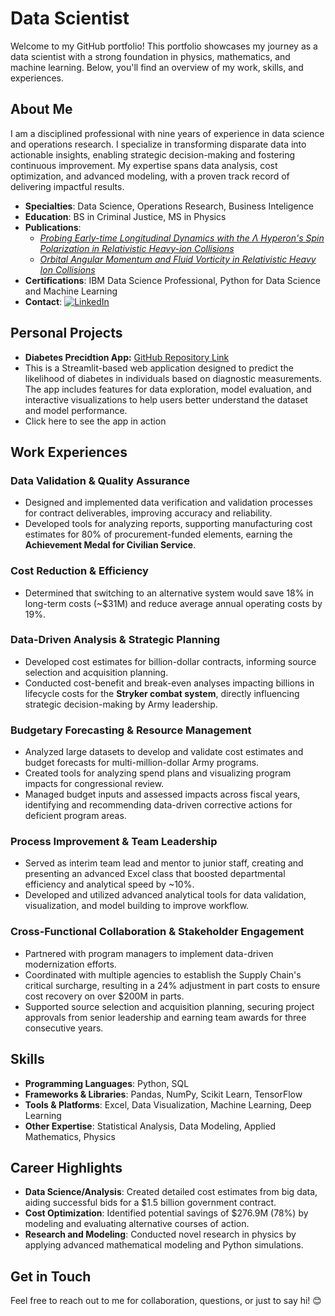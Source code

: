 
# Data Scientist

Welcome to my GitHub portfolio! This portfolio showcases my journey as a data scientist with a strong foundation in physics, mathematics, and machine learning. Below, you'll find an overview of my work, skills, and experiences.

## About Me

I am a disciplined professional with nine years of experience in data science and operations research. I specialize in transforming disparate data into actionable insights, enabling strategic decision-making and fostering continuous improvement. My expertise spans data analysis, cost optimization, and advanced modeling, with a proven track record of delivering impactful results.

- **Specialties**: Data Science, Operations Research, Business Inteligence
- **Education**: BS in Criminal Justice, MS in Physics 
- **Publications**:
    - [*Probing Early-time Longitudinal Dynamics with the Λ Hyperon's Spin Polarization in Relativistic Heavy-ion Collisions*](https://arxiv.org/abs/2106.08125v3)
    - [*Orbital Angular Momentum and Fluid Vorticity in Relativistic Heavy Ion Collisions*](https://digitalcommons.wayne.edu/oa_theses/785/)
- **Certifications**: IBM Data Science Professional, Python for Data Science and Machine Learning
- **Contact**: [![LinkedIn](https://img.shields.io/badge/LinkedIn-Profile-blue?logo=linkedin&logoColor=white)](https://www.linkedin.com/in/vahidin-jupic-0947b534b/)

## Personal Projects

- **Diabetes Precidtion App:** [GitHub Repository Link](https://github.com/vahidinj/diabetes_prediction_app)
- This is a Streamlit-based web application designed to predict the likelihood of diabetes in individuals based on diagnostic measurements. The app includes features for data exploration, model evaluation, and interactive visualizations to help users better understand the dataset and model performance.
- Click here to see the app in action


## Work Experiences

### **Data Validation & Quality Assurance**  
- Designed and implemented data verification and validation processes for contract deliverables, improving accuracy and reliability.  
- Developed tools for analyzing reports, supporting manufacturing cost estimates for 80% of procurement-funded elements, earning the **Achievement Medal for Civilian Service**.

### **Cost Reduction & Efficiency**  
- Determined that switching to an alternative system would save 18% in long-term costs (~$31M) and reduce average annual operating costs by 19%.

### **Data-Driven Analysis & Strategic Planning**  
- Developed cost estimates for billion-dollar contracts, informing source selection and acquisition planning.  
- Conducted cost-benefit and break-even analyses impacting billions in lifecycle costs for the **Stryker combat system**, directly influencing strategic decision-making by Army leadership.

### **Budgetary Forecasting & Resource Management**  
- Analyzed large datasets to develop and validate cost estimates and budget forecasts for multi-million-dollar Army programs.  
- Created tools for analyzing spend plans and visualizing program impacts for congressional review.  
- Managed budget inputs and assessed impacts across fiscal years, identifying and recommending data-driven corrective actions for deficient program areas.

### **Process Improvement & Team Leadership**  
- Served as interim team lead and mentor to junior staff, creating and presenting an advanced Excel class that boosted departmental efficiency and analytical speed by ~10%.  
- Developed and utilized advanced analytical tools for data validation, visualization, and model building to improve workflow.

### **Cross-Functional Collaboration & Stakeholder Engagement**  
- Partnered with program managers to implement data-driven modernization efforts.  
- Coordinated with multiple agencies to establish the Supply Chain's critical surcharge, resulting in a 24% adjustment in part costs to ensure cost recovery on over $200M in parts.  
- Supported source selection and acquisition planning, securing project approvals from senior leadership and earning team awards for three consecutive years.

## Skills

- **Programming Languages**: Python, SQL  
- **Frameworks & Libraries**: Pandas, NumPy, Scikit Learn, TensorFlow  
- **Tools & Platforms**: Excel, Data Visualization, Machine Learning, Deep Learning  
- **Other Expertise**: Statistical Analysis, Data Modeling, Applied Mathematics, Physics

## Career Highlights

- **Data Science/Analysis**: Created detailed cost estimates from big data, aiding successful bids for a $1.5 billion government contract.  
- **Cost Optimization**: Identified potential savings of $276.9M (78%) by modeling and evaluating alternative courses of action.  
- **Research and Modeling**: Conducted novel research in physics by applying advanced mathematical modeling and Python simulations.  



## Get in Touch

Feel free to reach out to me for collaboration, questions, or just to say hi! 😊
